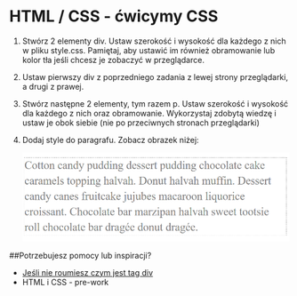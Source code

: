 # HTML / CSS - ćwicymy CSS

1. Stwórz 2 elementy div. Ustaw szerokość i wysokość dla każdego z nich w pliku style.css. Pamiętaj, aby ustawić im również obramowanie lub kolor tła jeśli chcesz je zobaczyć w przeglądarce.

2. Ustaw pierwszy div z poprzedniego zadania z lewej strony przeglądarki, a drugi z prawej.

3. Stwórz następne 2 elementy, tym razem p. Ustaw szerokość i wysokość dla każdego z nich oraz obramowanie. Wykorzystaj zdobytą wiedzę
i ustaw je obok siebie (nie po przeciwnych stronach przeglądarki)

4. Dodaj style do paragrafu. Zobacz obrazek niżej:

    ![Some text](images/text.png)

##Potrzebujesz pomocy lub inspiracji?
* [Jeśli nie roumiesz czym jest tag div](http://www.html-5-tutorial.com/div-tag.htm)
* HTML i CSS - pre-work
